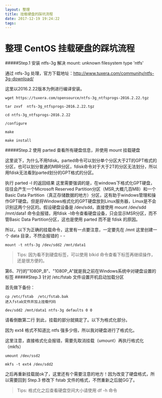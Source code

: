 ```yaml
---
layout: 整理
title: 挂载硬盘的踩坑流程
date: 2017-12-19 19:24:22
tags:
---
```

# 整理 CentOS 挂载硬盘的踩坑流程

#####Step.1 安装 ntfs-3g 解决 mount: unknown filesystem type 'ntfs'

通过 ntfs-3g 处理，官方下载地址：http://www.tuxera.com/community/ntfs-3g-download/

这里以2016.2.22版本为例进行编译安装。

```
wget https://tuxera.com/opensource/ntfs-3g_ntfsprogs-2016.2.22.tgz

tar zxvf  ntfs-3g_ntfsprogs-2016.2.22.tgz

cd ntfs-3g_ntfsprogs-2016.2.22

/configure

make

make install
```

#####Step.2 使用 parted 查看所有硬盘信息，并使用 mount 挂载硬盘

这里说下，为什么不用fdisk。parted命令可以划分单个分区大于2T的GPT格式的分区，也可以划分普通的MBR分区，fdisk命令对于大于2T的分区无法划分，所以用fdisk无法看到parted划分的GPT格式的分区。


执行 parted -l 的返回结果
这里需要强调的是，在windows下格式化GPT硬盘，往往会产生一个Microsoft Reserved Partition分区（MSR,大概几百MB）和一个Basic Data Partition（真正存储数据的地方）分区，这有助于windows管理和操作GPT硬盘。但是将Windows格式化的GPT硬盘放到Linux服务器，Linux是不会识别这两个分区的。假设硬盘设备是 /dev/sdd，直接使用 mount /dev/sdd /mnt/data1 命令会报错，用fdisk -l命令查看硬盘设备，只会显示MSR分区，而不管Basic Data Partition分区，这也是使用 parted 而不是 fdisk 的原因。

所以，以下为正确的挂载命令，这里有一点要注意，一定要先在 /mnt 这里创建一个 data 目录，不然会报错的 - -

`mount -t ntfs-3g /dev/sdd2 /mnt/data1`
>Tips: 因为看不到硬盘标签，可以使用 blkid 命令查看下标签再继续操作，还是很方便的。


第6、7行的"1080P_B"、"1080P_A"就是我之前在Windows系统中对硬盘设置的标签
#####Step.3 针对 /etc/fstab 文件设置开机启动加载分区

首先做下备份：

```
cp /etc/fstab  /etc/fstab.bak
进入fstab文件并加上挂载代码

dev/sdd2 /mnt/data1 ntfs-3g defaults 0 0

```

请看倒数第二行
到此，挂载的部分就搞定了。以下为格式化部分。

因为 ext4 格式不知道比 ntfs 强多少倍，所以我对硬盘进行了格式化。

这里注意，直接格式化会报错，需要先取消挂载（umount）再执行格式化（mkfs）

```
umount /dev/ssd2

mkfs -t ext4 /dev/sdd2
```

之后再重新挂载就ok了，这里还有个需要注意的地方！因为改变了硬盘格式，所以需要回到 Step.3 修改下 fstab 文件的格式，不然重新之后就GG了。

>Tips: 格式化之后查看硬盘空间大小请使用 df -h 命令


